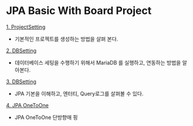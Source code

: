 # JPA Basic With Board Project

[1. ProjectSetting](./documents/01.ProjectSetting.md)
- 기본적인 프로젝트를 생성하는 방법을 살펴 본다. 

[2. DBSetting](./documents/02.DBSetting.md)
- 데이터베이스 세팅을 수행하기 위해서 MariaDB 를 실행하고, 연동하는 방법을 알아본다. 

[3. DBSetting](./documents/03.JPABasic.md)
- JPA 기본을 이해하고, 엔터티, Query로그를 살펴볼 수 있다. 

[4. JPA OneToOne](./documents/04.OneToOneUni.md)
- JPA OneToOne 단방향매 핑
